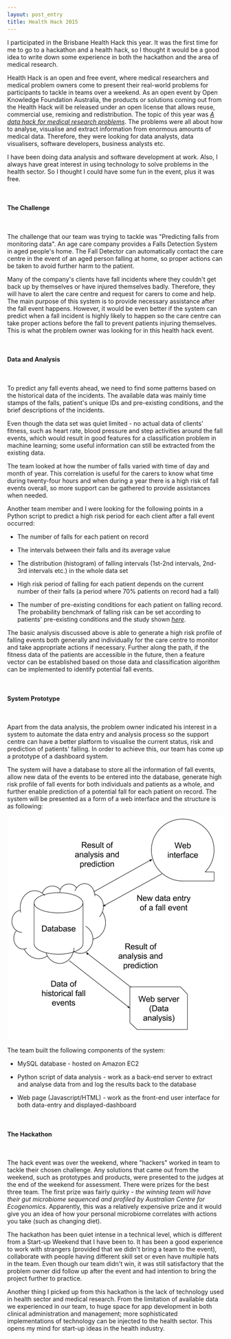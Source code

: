 ```yaml
---
layout: post_entry
title: Health Hack 2015
---
```


I participated in the Brisbane Health Hack this year. It was the first time for me to go to a hackathon and a health hack, so I thought it would be a good idea to write down some experience in both the hackathon and the area of medical research. 

Health Hack is an open and free event, where medical researchers and medical problem owners come to present their real-world problems for participants to tackle in teams over a weekend. As an open event by Open Knowledge Foundation Australia, the products or solutions coming out from the Health Hack will be released under an open license that allows reuse, commercial use, remixing and redistribution. The topic of this year was [*A data hack for medical research problems*](http://www.rivercitylabs.net/event/health-hack/). The problems were all about how to analyse, visualise and extract information from enormous amounts of medical data. Therefore, they were looking for data analysts, data visualisers, software developers, business analysts etc.

I have been doing data analysis and software development at work. Also, I always have great interest in using technology to solve problems in the health sector. So I thought I could have some fun in the event, plus it was free.

<br>

#### The Challenge

<br>

The challenge that our team was trying to tackle was "Predicting falls from monitoring data". An age care company provides a Falls Detection System in aged people's home. The Fall Detector can automatically contact the care centre in the event of an aged person falling at home, so proper actions can be taken to avoid further harm to the patient. 

Many of the company's clients have fall incidents where they couldn't get back up by themselves or have injured themselves badly. Therefore, they will have to alert the care centre and request for carers to come and help. The main purpose of this system is to provide necessary assistance after the fall event happens. However, it would be even better if the system can predict when a fall incident is highly likely to happen so the care centre can take proper actions before the fall to prevent patients injuring themselves. This is what the problem owner was looking for in this health hack event.

<br>

#### Data and Analysis

<br>

To predict any fall events ahead, we need to find some patterns based on the historical data of the incidents. The available data was mainly time stamps of the falls, patient's unique IDs and pre-existing conditions, and the brief descriptions of the incidents. 

Even though the data set was quiet limited - no actual data of clients' fitness, such as heart rate, blood pressure and step activities around the fall events, which would result in good features for a classification problem in machine learning; some useful information can still be extracted from the existing data.

The team looked at how the number of falls varied with time of day and month of year. This correlation is useful for the carers to know what time during twenty-four hours and when during a year there is a high risk of fall events overall, so more support can be gathered to provide assistances when needed.

Another team member and I were looking for the following points in a Python script to predict a high risk period for each client after a fall event occurred:

+ The number of falls for each patient on record

+ The intervals between their falls and its average value

+ The distribution (histogram) of falling intervals (1st-2nd intervals, 2nd-3rd intervals etc.) in the whole data set

+ High risk period of falling for each patient depends on the current number of their falls (a period where 70% patients on record had a fall)

+ The number of pre-existing conditions for each patient on falling record. The probability benchmark of falling risk can be set according to patients' pre-existing conditions and the study shown [*here*](https://www.lifeline.philips.com/content/dam/PLL/images/Blog%20Images/Fall-Risk-Chronic-Conditions-Infographic.jpg).

The basic analysis discussed above is able to generate a high risk profile of falling events both generally and individually for the care centre to monitor and take appropriate actions if necessary. Further along the path, if the fitness data of the patients are accessible in the future, then a feature vector can be established based on those data and classification algorithm can be implemented to identify potential fall events.

<br>

#### System Prototype

<br>

Apart from the data analysis, the problem owner indicated his interest in a system to automate the data entry and analysis process so the support centre can have a better platform to visualise the current status, risk and prediction of patients' falling. In order to achieve this, our team has come up a prototype of a dashboard system.

The system will have a database to store all the information of fall events, allow new data of the events to be entered into the database, generate high risk profile of fall events for both individuals and patients as a whole, and further enable prediction of a potential fall for each patient on record. The system will be presented as a form of a web interface and the structure is as following:

![System diagram](../content/system_diagram.png)

The team built the following components of the system:

+ MySQL database - hosted on Amazon EC2

+ Python script of data analysis - work as a back-end server to extract and analyse data from and log the results back to the database

+ Web page (Javascript/HTML) - work as the front-end user interface for both data-entry and  displayed-dashboard


<br>

#### The Hackathon

<br>

The hack event was over the weekend, where "hackers" worked in team to tackle their chosen challenge. Any solutions that came out from the weekend, such as prototypes and products, were presented to the judges at the end of the weekend for assessment. There were prizes for the best three team. The first prize was fairly quirky - *the winning team will have their gut microbiome sequenced and profiled by Australian Centre for Ecogenomics*. Apparently, this was a relatively expensive prize and it would give you an idea of how your personal microbiome correlates with actions you take (such as changing diet).

The hackathon has been quiet intense in a technical level, which is different from a Start-up Weekend that I have been to. It has been a good experience to work with strangers (provided that we didn't bring a team to the event), collaborate with people having different skill set or even have multiple hats in the team. Even though our team didn't win, it was still satisfactory that the problem owner did follow up after the event and had intention to bring the project further to practice. 

Another thing I picked up from this hackathon is the lack of technology used in health sector and medical research. From the limitation of available data we experienced in our team, to huge space for app development in both clinical administration and management; more sophisticated implementations of technology can be injected to the health sector. This opens my mind for start-up ideas in the health industry. 


















